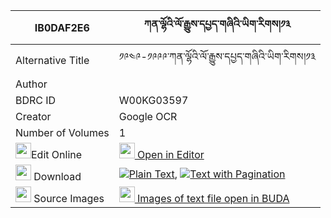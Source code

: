 |IB0DAF2E6|ཀན་ལྷོའི་ལོ་རྒྱུས་དཔྱད་གཞིའི་ཡིག་རིགས།༡༣ 
| --- | --- 
|Alternative Title |༡༩༤༩-༡༩༩༩་ཀན་ལྷོའི་ལོ་རྒྱུས་དཔྱད་གཞིའི་ཡིག་རིགས།༡༣
|Author | 
|BDRC ID | W00KG03597
|Creator | Google OCR
|Number of Volumes| 1
|<img width="25" src="https://img.icons8.com/color/25/000000/edit-property.png">Edit Online| [<img width="25" src="https://avatars.githubusercontent.com/u/45091458?s=200&v=4"> Open in Editor](http://editor.openpecha.org/IB0DAF2E6)
|<img width="25" src="https://img.icons8.com/fluent/48/000000/download-2.png"/>  Download | [![](https://img.icons8.com/color/20/000000/txt.png)Plain Text](https://github.com/Openpecha/IB0DAF2E6/releases/download/v1/ken_lho_i_logyu_cheshyi_i_yikr_plain_IB0DAF2E6.zip), [![](https://img.icons8.com/color/20/000000/txt.png)Text with Pagination](https://github.com/Openpecha/IB0DAF2E6/releases/download/v1/ken_lho_i_logyu_cheshyi_i_yikr_pages_IB0DAF2E6.zip)
|<img width="25" src="https://img.icons8.com/plasticine/100/000000/pictures-folder.png"/>  Source Images | [<img width="25" src="https://library.bdrc.io/icons/BUDA-small.svg"> Images of text file open in BUDA](https://library.bdrc.io/show/bdr:W00KG03597)
